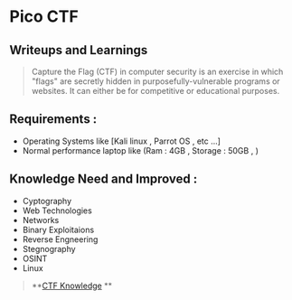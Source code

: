 # Pico CTF
## Writeups and Learnings

> Capture the Flag (CTF) in computer security is an exercise in which "flags" are secretly hidden in purposefully-vulnerable programs or websites. It can either be for competitive or educational purposes.

## Requirements :
- Operating Systems like [Kali linux , Parrot OS , etc ...]
- Normal performance laptop like (Ram : 4GB , Storage : 50GB , )

## Knowledge Need and Improved :
- Cyptography
- Web Technologies
- Networks
- Binary Exploitaions 
- Reverse Engneering
- Stegnography
- OSINT
- Linux

> **[CTF Knowledge](https://github.com/Sriraj151/CTF-Practice-and-Training) **

